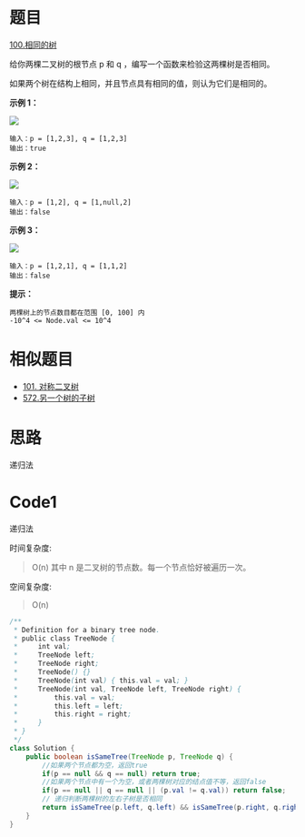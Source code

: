# 题目
[100.相同的树](https://leetcode.cn/problems/same-tree/)

给你两棵二叉树的根节点 p 和 q ，编写一个函数来检验这两棵树是否相同。

如果两个树在结构上相同，并且节点具有相同的值，则认为它们是相同的。



**示例 1：**

![](https://assets.leetcode.com/uploads/2020/12/20/ex1.jpg)

``` 
输入：p = [1,2,3], q = [1,2,3]
输出：true
```
**示例 2：**

![](https://assets.leetcode.com/uploads/2020/12/20/ex2.jpg)

``` 
输入：p = [1,2], q = [1,null,2]
输出：false
```
**示例 3：**

![](https://assets.leetcode.com/uploads/2020/12/20/ex3.jpg)

``` 
输入：p = [1,2,1], q = [1,1,2]
输出：false
```


**提示：**

``` 
两棵树上的节点数目都在范围 [0, 100] 内
-10^4 <= Node.val <= 10^4
```

# 相似题目
* [101. 对称二叉树](https://leetcode.cn/problems/symmetric-tree/)
* [572.另一个树的子树](https://leetcode.cn/problems/subtree-of-another-tree/)


# 思路
递归法

# Code1
递归法

时间复杂度:
>O(n)  其中 n 是二叉树的节点数。每一个节点恰好被遍历一次。

空间复杂度:
> O(n)  

```java
/**
 * Definition for a binary tree node.
 * public class TreeNode {
 *     int val;
 *     TreeNode left;
 *     TreeNode right;
 *     TreeNode() {}
 *     TreeNode(int val) { this.val = val; }
 *     TreeNode(int val, TreeNode left, TreeNode right) {
 *         this.val = val;
 *         this.left = left;
 *         this.right = right;
 *     }
 * }
 */
class Solution {
    public boolean isSameTree(TreeNode p, TreeNode q) {
        //如果两个节点都为空，返回true
        if(p == null && q == null) return true;
        //如果两个节点中有一个为空，或者两棵树对应的结点值不等，返回false
        if(p == null || q == null || (p.val != q.val)) return false;
        // 递归判断两棵树的左右子树是否相同
        return isSameTree(p.left, q.left) && isSameTree(p.right, q.right);
    }
}
```